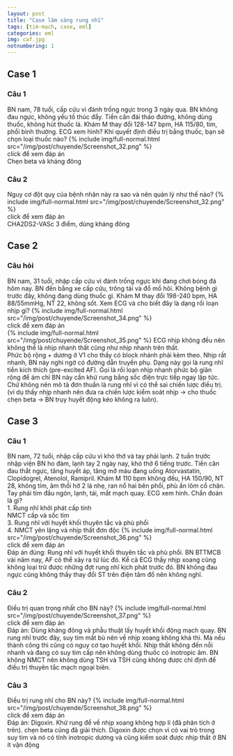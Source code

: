 ```yaml
---
layout: post
title: "Case lâm sàng rung nhĩ"
tags: [tim-mạch, case, eml]
categories: eml
img: caf.jpg
notnumbering: 1
---
```


## Case 1

### Câu 1
<div class="alert alert-dark" role="alert">
  BN nam, 78 tuổi, cấp cứu vì đánh trống ngực trong 3 ngày qua. BN không đau ngực, không yếu tố thúc đẩy. Tiền căn đái tháo đường, không dùng thuốc, không hút thuốc lá. Khám M thay đổi 128-147 bpm, HA 115/80, tim, phổi bình thường. ECG xem hình? Khi quyết định điều trị bằng thuốc, bạn sẽ chọn loại thuốc nào?
  {% include img/full-normal.html src="/img/post/chuyende/Screenshot_32.png" %}
</div>

<div class="tomTat">
<div id="btTomTat" class="collapsed" data-toggle="collapse" href="#ndTomTat">
click để xem đáp án
</div>
<div id="ndTomTat" markdown="1" class="collapse multi-collapse ndTomTat">
Chẹn beta và kháng đông
</div>
</div>

### Câu 2
<div class="alert alert-dark" role="alert">
  Nguy cơ đột quỵ của bệnh nhân này ra sao và nên quản lý như thế nào?
  {% include img/full-normal.html src="/img/post/chuyende/Screenshot_32.png" %}
</div>

<div class="tomTat">
<div id="btTomTat" class="collapsed" data-toggle="collapse" href="#ndTomTat2">
click để xem đáp án
</div>
<div id="ndTomTat2" markdown="1" class="collapse multi-collapse ndTomTat2">
CHA2DS2-VASc 3 điểm, dùng kháng đông	
</div>
</div>

## Case 2

### Câu hỏi
<div class="alert alert-dark" role="alert">
  BN nam, 31 tuổi, nhập cấp cứu vì đánh trống ngực khi đang chơi bóng đá hôm nay. BN đến bằng xe cấp cứu, trông tái và đổ mồ hôi. Không bệnh gì trước đây, không đang dùng thuốc gì. Khám M thay đổi 198-240 bpm, HA 88/55mmHg, NT 22, không sốt. Xem ECG và cho biết đây là dạng rối loạn nhịp gì? 
  {% include img/full-normal.html src="/img/post/chuyende/Screenshot_34.png" %}
</div>

<div class="tomTat">
<div id="btTomTat" class="collapsed" data-toggle="collapse" href="#ndTomTat21">
click để xem đáp án
</div>
<div id="ndTomTat21" markdown="1" class="collapse multi-collapse ndTomTat21">
{% include img/full-normal.html src="/img/post/chuyende/Screenshot_35.png" %}
ECG nhịp không đều nên không thể là nhịp nhanh thất cũng như nhịp nhanh trên thất.<br>Phức bộ rộng + dương ở V1 cho thấy có block nhánh phải kèm theo. Nhịp rất nhanh, BN này nghi ngờ có đường dẫn truyền phụ. Dạng này gọi là rung nhĩ tiền kích thích (pre-excited AF). Gọi là rối loạn nhịp nhanh phức bộ giãn rộng để ám chỉ BN này cần khử rung bằng sốc điện trực tiếp ngay lập tức. Chứ không nên mô tả đơn thuần là rung nhĩ vì có thể sai chiến lược điều trị. (ví dụ thấy nhịp nhanh nên đưa ra chiến lược kiểm soát nhịp -> cho thuốc chẹn beta -> BN trụy huyết động kéo không ra luôn).  
</div>
</div>

## Case 3

### Câu 1
<div class="alert alert-dark" role="alert">
  BN nam, 72 tuổi, nhập cấp cứu vì khó thở và tay phải lạnh. 2 tuần trước nhập viện BN ho đàm, lạnh tay 2 ngày nay, khó thở 6 tiếng trước. Tiền căn đau thắt ngực, tăng huyết áp, tăng mỡ máu đang uống Atorvastatin, Clopidogrel, Atenolol, Ramipril. Khám M 110 bpm không đều, HA 150/90, NT 28, không tím, âm thổi hở 2 lá nhẹ, ran nổ hai bên phổi, phù ấn lõm cổ chân. Tay phải tím đầu ngón, lạnh, tái, mất mạch quay. ECG xem hình. Chẩn đoán là gì?<br>1. Rung nhĩ khởi phát cấp tính<br>NMCT cấp và sốc tim<br>3. Rung nhĩ với huyết khối thuyên tắc và phù phổi<br>4. NMCT yên lặng và nhịp thất đơn độc
  {% include img/full-normal.html src="/img/post/chuyende/Screenshot_36.png" %}
</div>

<div class="tomTat">
<div id="btTomTat" class="collapsed" data-toggle="collapse" href="#ndTomTat31">
click để xem đáp án
</div>
<div id="ndTomTat31" markdown="1" class="collapse multi-collapse ndTomTat31">
Đáp án đúng: Rung nhĩ với huyết khối thuyên tắc và phù phổi. BN BTTMCB vài năm nay, AF có thể xảy ra từ lúc đó. Kể cả ECG thấy nhịp xoang cũng không loại trừ được những đợt rung nhĩ kịch phát trước đó. BN không đau ngực cũng không thấy thay đổi ST trên điện tâm đồ nên không nghĩ. 
</div>
</div>

### Câu 2
<div class="alert alert-dark" role="alert">
  Điều trị quan trọng nhất cho BN này?
  {% include img/full-normal.html src="/img/post/chuyende/Screenshot_37.png" %}
</div>

<div class="tomTat">
<div id="btTomTat" class="collapsed" data-toggle="collapse" href="#ndTomTat32">
click để xem đáp án
</div>
<div id="ndTomTat32" markdown="1" class="collapse multi-collapse ndTomTat32">
Đáp án: Dùng kháng đông và phẫu thuật lấy huyết khối động mạch quay. BN rung nhĩ trước đây, suy tim mất bù nên về nhịp xoang không khả thi. Mà nếu thành công thì cũng có nguy cơ tạo huyết khối. Nhịp thất không đến nỗi nhanh và đang có suy tim cấp nên không dùng thuốc có inotropic âm. BN không NMCT nên không dùng TSH và TSH cũng không được chỉ định để điều trị thuyên tắc mạch ngoại biên.	
</div>
</div>

### Câu 3
<div class="alert alert-dark" role="alert">
  Điều trị rung nhĩ cho BN này?
  {% include img/full-normal.html src="/img/post/chuyende/Screenshot_38.png" %}
</div>

<div class="tomTat">
<div id="btTomTat" class="collapsed" data-toggle="collapse" href="#ndTomTat33">
click để xem đáp án
</div>
<div id="ndTomTat33" markdown="1" class="collapse multi-collapse ndTomTat33">
Đáp án: Digoxin. Khử rung để về nhịp xoang không hợp lí (đã phân tích ở trên). chẹn beta cũng đã giải thích. Digoxin được chọn vì có vai trò trong suy tim và nó có tính inotropic dương và cũng kiểm soát được nhịp thất ở BN ít vận động	
</div>
</div>
